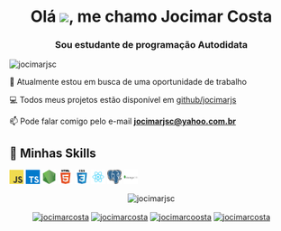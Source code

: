 <h1 align="center">Olá <img src="https://raw.githubusercontent.com/kaueMarques/kaueMarques/master/hi.gif" width="30px">, me chamo Jocimar Costa</h1>
<h3 align="center">Sou estudante de programação Autodidata </h3>

<p align="left"> <img src="https://komarev.com/ghpvc/?username=jocimarjsc" alt="jocimarjsc" /> </p>

🔭 Atualmente estou em busca de uma oportunidade de trabalho

💻 Todos meus projetos estão disponível em [github/jocimarjs](https://github.com/jocimarjsc)

📫 Pode falar comigo pelo e-mail **jocimarjsc@yahoo.com.br**

## 🚀 Minhas Skills

<code><img height="25" src="https://raw.githubusercontent.com/github/explore/80688e429a7d4ef2fca1e82350fe8e3517d3494d/topics/javascript/javascript.png" alt="Javascript"/></code>
<code><img height="25" src="https://raw.githubusercontent.com/github/explore/80688e429a7d4ef2fca1e82350fe8e3517d3494d/topics/typescript/typescript.png" alt="Typescript"/></code>
<code><img height="25" src="https://raw.githubusercontent.com/github/explore/80688e429a7d4ef2fca1e82350fe8e3517d3494d/topics/nodejs/nodejs.png" alt="Nodejs"/></code>
<code><img height="25" src="https://raw.githubusercontent.com/github/explore/80688e429a7d4ef2fca1e82350fe8e3517d3494d/topics/html/html.png" alt="HTML5"/></code>
<code><img height="25" src="https://raw.githubusercontent.com/github/explore/80688e429a7d4ef2fca1e82350fe8e3517d3494d/topics/css/css.png" alt="CSS"/></code>
<code><img height="25" src="https://raw.githubusercontent.com/github/explore/80688e429a7d4ef2fca1e82350fe8e3517d3494d/topics/react/react.png" alt="React"/></code>
<code><img height="25" src="https://raw.githubusercontent.com/github/explore/80688e429a7d4ef2fca1e82350fe8e3517d3494d/topics/postgresql/postgresql.png" alt="PostegreSQL"/></code>
<code><img height="25" src="https://raw.githubusercontent.com/github/explore/80688e429a7d4ef2fca1e82350fe8e3517d3494d/topics/mongodb/mongodb.png" alt="MongoDB"/></code>

<p align="center">
  <img src="https://github-readme-stats.vercel.app/api?username=jocimarjsc&show_icons=true" alt="jocimarjsc"/> 
</p>

<p align="center">
<a href="https://linkedin.com/in/jocimarcosta" target="blank"><img align="center" src="https://img.icons8.com/material-rounded/48/000000/linkedin--v1.png" alt="jocimarcosta" height="20" width="20" /></a>
<a href="https://instagram.com/jocimarcosta" target="blank"><img align="center" src="https://img.icons8.com/material-rounded/48/000000/instagram-new.png" alt="jocimarcosta" height="20" width="20" /></a>
<a href="https://twitter.com/jocimarcoosta" target="blank"><img align="center" src="https://img.icons8.com/material-rounded/48/000000/twitter.png" alt="jocimarcoosta" height="20" width="20" /></a>
<a href="https://fb.com/jocimarcosta" target="blank"><img align="center" src="https://img.icons8.com/material-rounded/48/000000/facebook-circled--v4.png" alt="jocimarcosta" height="20" width="20" /></a>
</p>
